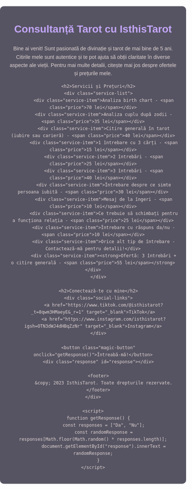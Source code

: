 <!DOCTYPE html>
<html lang="ro">
<head>
    <meta charset="UTF-8">
    <meta name="viewport" content="width=device-width, initial-scale=1.0">
    <title>Consultanță Tarot - IsthisTarot</title>
    <style>
        body {
            font-family: Arial, sans-serif;
            background-image: url('https://example.com/tarot-background.jpg'); /* Asigură-te că schimbi URL-ul cu cel al imaginii dorite */
            background-size: cover;
            color: #e0d3d3;
            margin: 0;
            padding: 0;
            display: flex;
            flex-direction: column;
            align-items: center;
            justify-content: center;
            line-height: 1.6;
            height: 100vh;
        }
        h1, h2 {
            color: #c3a6f9;
        }
        h1 {
            margin-top: 20px;
        }
        .content {
            max-width: 800px;
            padding: 20px;
            text-align: center;
            background-color: rgba(46, 43, 61, 0.8); /* Fundal semi-transparent pentru text */
            border-radius: 10px;
        }
        .service-list {
            margin-top: 20px;
        }
        .service-item {
            margin: 10px 0;
        }
        .social-links {
            margin: 20px 0;
        }
        .social-links a {
            color: #e0d3d3;
            text-decoration: none;
            font-size: 18px;
            margin: 0 10px;
        }
        .social-links a:hover {
            color: #c3a6f9;
        }
        footer {
            margin: 20px 0;
            font-size: 14px;
            color: #c3a6f9;
        }
        .price {
            color: #a087cf;
        }
        .magic-button {
            padding: 10px 20px;
            font-size: 16px;
            background-color: #c3a6f9;
            border: none;
            border-radius: 5px;
            cursor: pointer;
            color: white;
            margin: 20px 0;
        }
        .response {
            margin-top: 15px;
            font-size: 18px;
            font-weight: bold;
            color: #e0d3d3;
        }
    </style>
</head>
<body>
    <div class="content">
        <h1>Consultanță Tarot cu IsthisTarot</h1>
        <p>
            Bine ai venit! Sunt pasionată de divinație și tarot de mai bine de 5 ani. Citirile mele sunt 
            autentice și te pot ajuta să obții claritate în diverse aspecte ale vieții. Pentru mai multe detalii, 
            citește mai jos despre ofertele și prețurile mele.
        </p>
        
        <h2>Servicii și Prețuri</h2>
        <div class="service-list">
            <div class="service-item">Analiza birth chart - <span class="price">70 lei</span></div>
            <div class="service-item">Analiza cuplu după zodii - <span class="price">35 lei</span></div>
            <div class="service-item">Citire generală în tarot (iubire sau carieră) - <span class="price">40 lei</span></div>
            <div class="service-item">1 întrebare cu 3 cărți - <span class="price">15 lei</span></div>
            <div class="service-item">2 întrebări - <span class="price">25 lei</span></div>
            <div class="service-item">3 întrebări - <span class="price">40 lei</span></div>
            <div class="service-item">Întrebare despre ce simte persoana iubită - <span class="price">30 lei</span></div>
            <div class="service-item">Mesaj de la îngeri - <span class="price">10 lei</span></div>
            <div class="service-item">Ce trebuie să schimbați pentru a funcționa relația - <span class="price">25 lei</span></div>
            <div class="service-item">Întrebare cu răspuns da/nu - <span class="price">10 lei</span></div>
            <div class="service-item">Orice alt tip de întrebare - Contactează-mă pentru detalii!</div>
            <div class="service-item"><strong>Ofertă: 3 întrebări + o citire generală - <span class="price">55 lei</span></strong></div>
        </div>

        <h2>Conectează-te cu mine</h2>
        <div class="social-links">
            <a href="https://www.tiktok.com/@isthistarot?_t=8qwm3HMaeyE&_r=1" target="_blank">TikTok</a>
            <a href="https://www.instagram.com/isthistarot?igsh=OTN3dWJ4dHBqZzNr" target="_blank">Instagram</a>
        </div>
        
        <button class="magic-button" onclick="getResponse()">Întreabă-mă!</button>
        <div class="response" id="response"></div>
        
        <footer>
            &copy; 2023 IsthisTarot. Toate drepturile rezervate.
        </footer>
    </div>

    <script>
        function getResponse() {
            const responses = ["Da", "Nu"];
            const randomResponse = responses[Math.floor(Math.random() * responses.length)];
            document.getElementById("response").innerText = randomResponse;
        }
    </script>
</body>
</html>
